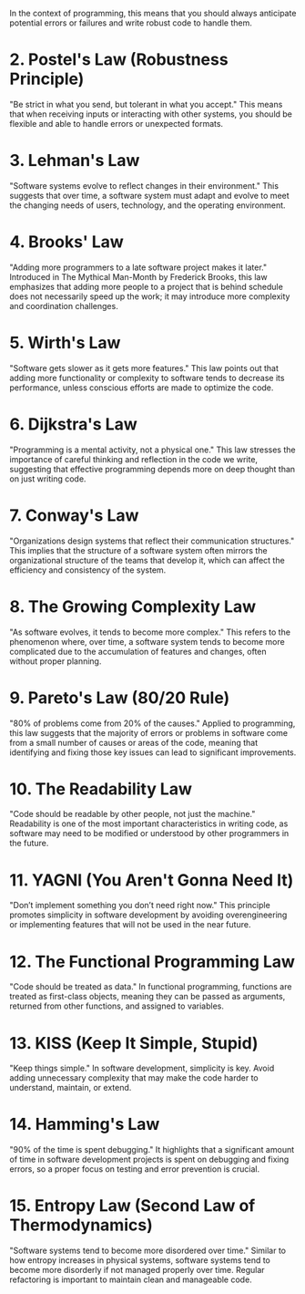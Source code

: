 In the context of programming, this means that you should always anticipate potential errors or failures and write robust code to handle them.

# 2. Postel's Law (Robustness Principle)
"Be strict in what you send, but tolerant in what you accept."
This means that when receiving inputs or interacting with other systems, you should be flexible and able to handle errors or unexpected formats.

# 3. Lehman's Law
"Software systems evolve to reflect changes in their environment."
This suggests that over time, a software system must adapt and evolve to meet the changing needs of users, technology, and the operating environment.

# 4. Brooks' Law
"Adding more programmers to a late software project makes it later."
Introduced in The Mythical Man-Month by Frederick Brooks, this law emphasizes that adding more people to a project that is behind schedule does not necessarily speed up the work; it may introduce more complexity and coordination challenges.

# 5. Wirth's Law
"Software gets slower as it gets more features."
This law points out that adding more functionality or complexity to software tends to decrease its performance, unless conscious efforts are made to optimize the code.

# 6. Dijkstra's Law
"Programming is a mental activity, not a physical one."
This law stresses the importance of careful thinking and reflection in the code we write, suggesting that effective programming depends more on deep thought than on just writing code.

# 7. Conway's Law
"Organizations design systems that reflect their communication structures."
This implies that the structure of a software system often mirrors the organizational structure of the teams that develop it, which can affect the efficiency and consistency of the system.

# 8. The Growing Complexity Law
"As software evolves, it tends to become more complex."
This refers to the phenomenon where, over time, a software system tends to become more complicated due to the accumulation of features and changes, often without proper planning.

# 9. Pareto's Law (80/20 Rule)
"80% of problems come from 20% of the causes."
Applied to programming, this law suggests that the majority of errors or problems in software come from a small number of causes or areas of the code, meaning that identifying and fixing those key issues can lead to significant improvements.

# 10. The Readability Law
"Code should be readable by other people, not just the machine."
Readability is one of the most important characteristics in writing code, as software may need to be modified or understood by other programmers in the future.

# 11. YAGNI (You Aren't Gonna Need It)
"Don’t implement something you don’t need right now."
This principle promotes simplicity in software development by avoiding overengineering or implementing features that will not be used in the near future.

# 12. The Functional Programming Law
"Code should be treated as data."
In functional programming, functions are treated as first-class objects, meaning they can be passed as arguments, returned from other functions, and assigned to variables.

# 13. KISS (Keep It Simple, Stupid)
"Keep things simple."
In software development, simplicity is key. Avoid adding unnecessary complexity that may make the code harder to understand, maintain, or extend.

# 14. Hamming's Law
"90% of the time is spent debugging."
It highlights that a significant amount of time in software development projects is spent on debugging and fixing errors, so a proper focus on testing and error prevention is crucial.

# 15. Entropy Law (Second Law of Thermodynamics)
"Software systems tend to become more disordered over time."
Similar to how entropy increases in physical systems, software systems tend to become more disorderly if not managed properly over time. Regular refactoring is important to maintain clean and manageable code.